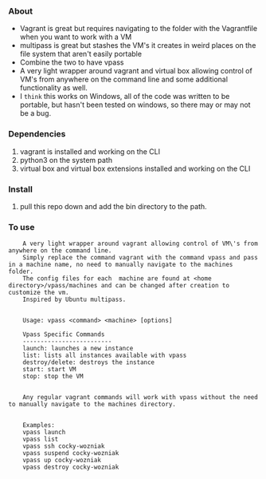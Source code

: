 ### About

* Vagrant is great but requires navigating to the folder with the Vagrantfile when you want to work with a VM
* multipass is great but stashes the VM's it creates in weird places on the file system that aren't easily portable
* Combine the two to have vpass
* A very light wrapper around vagrant and virtual box allowing control of VM's from anywhere on the command line and some additional functionality as well.
* I `think` this works on Windows, all of the code was written to be portable, but hasn't been tested on windows, so there may or may not be a bug.


### Dependencies
1. vagrant is installed and working on the CLI
2. python3 on the system path
3. virtual box and virtual box extensions installed and working on the CLI
  

### Install
1. pull this repo down and add the bin directory to the path.


### To use
```
    A very light wrapper around vagrant allowing control of VM\'s from anywhere on the command line.
    Simply replace the command vagrant with the command vpass and pass in a machine name, no need to manually navigate to the machines folder.
    The config files for each  machine are found at <home directory>/vpass/machines and can be changed after creation to customize the vm.
    Inspired by Ubuntu multipass.
    
    
    Usage: vpass <command> <machine> [options]
    
    Vpass Specific Commands
    -------------------------
    launch: launches a new instance
    list: lists all instances available with vpass
    destroy/delete: destroys the instance
    start: start VM
    stop: stop the VM
    
    
    Any regular vagrant commands will work with vpass without the need to manually navigate to the machines directory.

    
    Examples: 
    vpass launch 
    vpass list
    vpass ssh cocky-wozniak
    vpass suspend cocky-wozniak
    vpass up cocky-wozniak
    vpass destroy cocky-wozniak
    
```

